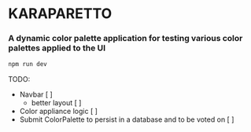 # KARAPARETTO
### A dynamic color palette application for testing various color palettes applied to the UI


```bash
npm run dev
```

TODO:
+ Navbar [ ]
    + better layout [ ]
+ Color appliance logic [ ]
+ Submit ColorPalette to persist in a database and to be voted on [ ]

